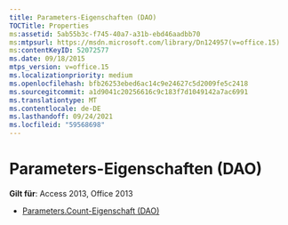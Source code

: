```yaml
---
title: Parameters-Eigenschaften (DAO)
TOCTitle: Properties
ms:assetid: 5ab55b3c-f745-40a7-a31b-ebd46aadbb70
ms:mtpsurl: https://msdn.microsoft.com/library/Dn124957(v=office.15)
ms:contentKeyID: 52072577
ms.date: 09/18/2015
mtps_version: v=office.15
ms.localizationpriority: medium
ms.openlocfilehash: bfb26253ebed6ac14c9e24627c5d2009fe5c2418
ms.sourcegitcommit: a1d9041c20256616c9c183f7d1049142a7ac6991
ms.translationtype: MT
ms.contentlocale: de-DE
ms.lasthandoff: 09/24/2021
ms.locfileid: "59568698"
---
```

# <a name="parameters-properties-dao"></a>Parameters-Eigenschaften (DAO)

**Gilt für**: Access 2013, Office 2013

- [Parameters.Count-Eigenschaft (DAO)](parameters-count-property-dao.md)

